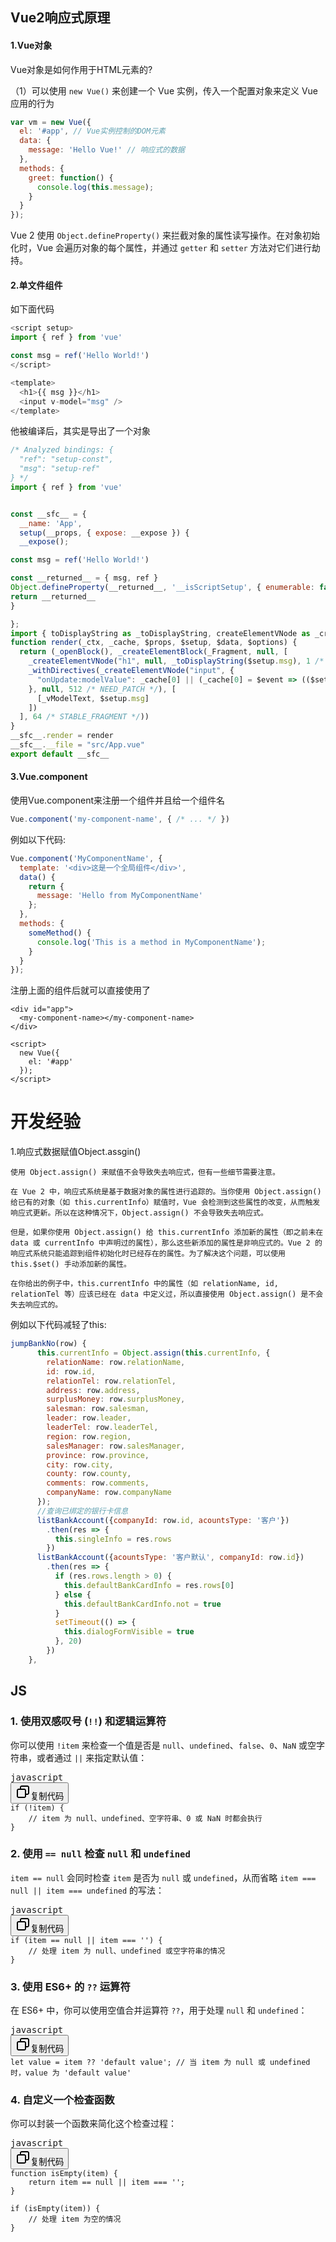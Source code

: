 ## Vue2响应式原理

#### 1.Vue对象

Vue对象是如何作用于HTML元素的?

（1）可以使用 `new Vue()` 来创建一个 Vue 实例，传入一个配置对象来定义 Vue 应用的行为

```js
var vm = new Vue({
  el: '#app', // Vue实例控制的DOM元素
  data: {
    message: 'Hello Vue!' // 响应式的数据
  },
  methods: {
    greet: function() {
      console.log(this.message);
    }
  }
});

```

Vue 2 使用 `Object.defineProperty()` 来拦截对象的属性读写操作。在对象初始化时，Vue 会遍历对象的每个属性，并通过 `getter` 和 `setter` 方法对它们进行劫持。

#### 2.单文件组件

如下面代码

```js
<script setup>
import { ref } from 'vue'

const msg = ref('Hello World!')
</script>

<template>
  <h1>{{ msg }}</h1>
  <input v-model="msg" />
</template>

```

他被编译后，其实是导出了一个对象

```js
/* Analyzed bindings: {
  "ref": "setup-const",
  "msg": "setup-ref"
} */
import { ref } from 'vue'


const __sfc__ = {
  __name: 'App',
  setup(__props, { expose: __expose }) {
  __expose();

const msg = ref('Hello World!')

const __returned__ = { msg, ref }
Object.defineProperty(__returned__, '__isScriptSetup', { enumerable: false, value: true })
return __returned__
}

};
import { toDisplayString as _toDisplayString, createElementVNode as _createElementVNode, vModelText as _vModelText, withDirectives as _withDirectives, Fragment as _Fragment, openBlock as _openBlock, createElementBlock as _createElementBlock } from "vue"
function render(_ctx, _cache, $props, $setup, $data, $options) {
  return (_openBlock(), _createElementBlock(_Fragment, null, [
    _createElementVNode("h1", null, _toDisplayString($setup.msg), 1 /* TEXT */),
    _withDirectives(_createElementVNode("input", {
      "onUpdate:modelValue": _cache[0] || (_cache[0] = $event => (($setup.msg) = $event))
    }, null, 512 /* NEED_PATCH */), [
      [_vModelText, $setup.msg]
    ])
  ], 64 /* STABLE_FRAGMENT */))
}
__sfc__.render = render
__sfc__.__file = "src/App.vue"
export default __sfc__
```


#### 3.Vue.component

使用Vue.component来注册一个组件并且给一个组件名

```js
Vue.component('my-component-name', { /* ... */ })
```

例如以下代码:

```js
Vue.component('MyComponentName', {
  template: '<div>这是一个全局组件</div>',
  data() {
    return {
      message: 'Hello from MyComponentName'
    };
  },
  methods: {
    someMethod() {
      console.log('This is a method in MyComponentName');
    }
  }
});

```

注册上面的组件后就可以直接使用了

```vue
<div id="app">
  <my-component-name></my-component-name>
</div>

<script>
  new Vue({
    el: '#app'
  });
</script>
```







# 开发经验

1.响应式数据赋值Object.assgin()

```
使用 Object.assign() 来赋值不会导致失去响应式，但有一些细节需要注意。

在 Vue 2 中，响应式系统是基于数据对象的属性进行追踪的。当你使用 Object.assign() 给已有的对象（如 this.currentInfo）赋值时，Vue 会检测到这些属性的改变，从而触发响应式更新。所以在这种情况下，Object.assign() 不会导致失去响应式。

但是，如果你使用 Object.assign() 给 this.currentInfo 添加新的属性（即之前未在 data 或 currentInfo 中声明过的属性），那么这些新添加的属性是非响应式的。Vue 2 的响应式系统只能追踪到组件初始化时已经存在的属性。为了解决这个问题，可以使用 this.$set() 手动添加新的属性。

在你给出的例子中，this.currentInfo 中的属性（如 relationName, id, relationTel 等）应该已经在 data 中定义过，所以直接使用 Object.assign() 是不会失去响应式的。
```

例如以下代码减轻了this:

```js
jumpBankNo(row) {
      this.currentInfo = Object.assign(this.currentInfo, {
        relationName: row.relationName,
        id: row.id,
        relationTel: row.relationTel,
        address: row.address,
        surplusMoney: row.surplusMoney,
        salesman: row.salesman,
        leader: row.leader,
        leaderTel: row.leaderTel,
        region: row.region,
        salesManager: row.salesManager,
        province: row.province,
        city: row.city,
        county: row.county,
        comments: row.comments,
        companyName: row.companyName
      });
      //查询已绑定的银行卡信息
      listBankAccount({companyId: row.id, acountsType: '客户'})
        .then(res => {
          this.singleInfo = res.rows
        })
      listBankAccount({acountsType: '客户默认', companyId: row.id})
        .then(res => {
          if (res.rows.length > 0) {
            this.defaultBankCardInfo = res.rows[0]
          } else {
            this.defaultBankCardInfo.not = true
          }
          setTimeout(() => {
            this.dialogFormVisible = true
          }, 20)
        })
    },
```

## JS

### 1. 使用双感叹号 (`!!`) 和逻辑运算符

你可以使用 `!item` 来检查一个值是否是 `null`、`undefined`、`false`、`0`、`NaN` 或空字符串，或者通过 `||` 来指定默认值：

<pre class="!overflow-visible"><div class="dark bg-gray-950 contain-inline-size rounded-md border-[0.5px] border-token-border-medium relative"><div class="flex items-center text-token-text-secondary bg-token-main-surface-secondary px-4 py-2 text-xs font-sans justify-between rounded-t-md h-9">javascript</div><div class="sticky top-9 md:top-[5.75rem]"><div class="absolute bottom-0 right-2 flex h-9 items-center"><div class="flex items-center rounded bg-token-main-surface-secondary px-2 font-sans text-xs text-token-text-secondary"><span class="" data-state="closed"><button class="flex gap-1 items-center py-1"><svg width="24" height="24" viewBox="0 0 24 24" fill="none" xmlns="http://www.w3.org/2000/svg" class="icon-sm"><path fill-rule="evenodd" clip-rule="evenodd" d="M7 5C7 3.34315 8.34315 2 10 2H19C20.6569 2 22 3.34315 22 5V14C22 15.6569 20.6569 17 19 17H17V19C17 20.6569 15.6569 22 14 22H5C3.34315 22 2 20.6569 2 19V10C2 8.34315 3.34315 7 5 7H7V5ZM9 7H14C15.6569 7 17 8.34315 17 10V15H19C19.5523 15 20 14.5523 20 14V5C20 4.44772 19.5523 4 19 4H10C9.44772 4 9 4.44772 9 5V7ZM5 9C4.44772 9 4 9.44772 4 10V19C4 19.5523 4.44772 20 5 20H14C14.5523 20 15 19.5523 15 19V10C15 9.44772 14.5523 9 14 9H5Z" fill="currentColor"></path></svg>复制代码</button></span></div></div></div><div class="overflow-y-auto p-4" dir="ltr"><code class="!whitespace-pre hljs language-javascript">if (!item) {
    // item 为 null、undefined、空字符串、0 或 NaN 时都会执行
}
</code></div></div></pre>

### 2. 使用 `== null` 检查 `null` 和 `undefined`

`item == null` 会同时检查 `item` 是否为 `null` 或 `undefined`，从而省略 `item === null || item === undefined` 的写法：

<pre class="!overflow-visible"><div class="dark bg-gray-950 contain-inline-size rounded-md border-[0.5px] border-token-border-medium relative"><div class="flex items-center text-token-text-secondary bg-token-main-surface-secondary px-4 py-2 text-xs font-sans justify-between rounded-t-md h-9">javascript</div><div class="sticky top-9 md:top-[5.75rem]"><div class="absolute bottom-0 right-2 flex h-9 items-center"><div class="flex items-center rounded bg-token-main-surface-secondary px-2 font-sans text-xs text-token-text-secondary"><span class="" data-state="closed"><button class="flex gap-1 items-center py-1"><svg width="24" height="24" viewBox="0 0 24 24" fill="none" xmlns="http://www.w3.org/2000/svg" class="icon-sm"><path fill-rule="evenodd" clip-rule="evenodd" d="M7 5C7 3.34315 8.34315 2 10 2H19C20.6569 2 22 3.34315 22 5V14C22 15.6569 20.6569 17 19 17H17V19C17 20.6569 15.6569 22 14 22H5C3.34315 22 2 20.6569 2 19V10C2 8.34315 3.34315 7 5 7H7V5ZM9 7H14C15.6569 7 17 8.34315 17 10V15H19C19.5523 15 20 14.5523 20 14V5C20 4.44772 19.5523 4 19 4H10C9.44772 4 9 4.44772 9 5V7ZM5 9C4.44772 9 4 9.44772 4 10V19C4 19.5523 4.44772 20 5 20H14C14.5523 20 15 19.5523 15 19V10C15 9.44772 14.5523 9 14 9H5Z" fill="currentColor"></path></svg>复制代码</button></span></div></div></div><div class="overflow-y-auto p-4" dir="ltr"><code class="!whitespace-pre hljs language-javascript">if (item == null || item === '') {
    // 处理 item 为 null、undefined 或空字符串的情况
}
</code></div></div></pre>

### 3. 使用 ES6+ 的 `??` 运算符

在 ES6+ 中，你可以使用空值合并运算符 `??`，用于处理 `null` 和 `undefined`：

<pre class="!overflow-visible"><div class="dark bg-gray-950 contain-inline-size rounded-md border-[0.5px] border-token-border-medium relative"><div class="flex items-center text-token-text-secondary bg-token-main-surface-secondary px-4 py-2 text-xs font-sans justify-between rounded-t-md h-9">javascript</div><div class="sticky top-9 md:top-[5.75rem]"><div class="absolute bottom-0 right-2 flex h-9 items-center"><div class="flex items-center rounded bg-token-main-surface-secondary px-2 font-sans text-xs text-token-text-secondary"><span class="" data-state="closed"><button class="flex gap-1 items-center py-1"><svg width="24" height="24" viewBox="0 0 24 24" fill="none" xmlns="http://www.w3.org/2000/svg" class="icon-sm"><path fill-rule="evenodd" clip-rule="evenodd" d="M7 5C7 3.34315 8.34315 2 10 2H19C20.6569 2 22 3.34315 22 5V14C22 15.6569 20.6569 17 19 17H17V19C17 20.6569 15.6569 22 14 22H5C3.34315 22 2 20.6569 2 19V10C2 8.34315 3.34315 7 5 7H7V5ZM9 7H14C15.6569 7 17 8.34315 17 10V15H19C19.5523 15 20 14.5523 20 14V5C20 4.44772 19.5523 4 19 4H10C9.44772 4 9 4.44772 9 5V7ZM5 9C4.44772 9 4 9.44772 4 10V19C4 19.5523 4.44772 20 5 20H14C14.5523 20 15 19.5523 15 19V10C15 9.44772 14.5523 9 14 9H5Z" fill="currentColor"></path></svg>复制代码</button></span></div></div></div><div class="overflow-y-auto p-4" dir="ltr"><code class="!whitespace-pre hljs language-javascript">let value = item ?? 'default value'; // 当 item 为 null 或 undefined 时，value 为 'default value'
</code></div></div></pre>

### 4. 自定义一个检查函数

你可以封装一个函数来简化这个检查过程：

<pre class="!overflow-visible"><div class="dark bg-gray-950 contain-inline-size rounded-md border-[0.5px] border-token-border-medium relative"><div class="flex items-center text-token-text-secondary bg-token-main-surface-secondary px-4 py-2 text-xs font-sans justify-between rounded-t-md h-9">javascript</div><div class="sticky top-9 md:top-[5.75rem]"><div class="absolute bottom-0 right-2 flex h-9 items-center"><div class="flex items-center rounded bg-token-main-surface-secondary px-2 font-sans text-xs text-token-text-secondary"><span class="" data-state="closed"><button class="flex gap-1 items-center py-1"><svg width="24" height="24" viewBox="0 0 24 24" fill="none" xmlns="http://www.w3.org/2000/svg" class="icon-sm"><path fill-rule="evenodd" clip-rule="evenodd" d="M7 5C7 3.34315 8.34315 2 10 2H19C20.6569 2 22 3.34315 22 5V14C22 15.6569 20.6569 17 19 17H17V19C17 20.6569 15.6569 22 14 22H5C3.34315 22 2 20.6569 2 19V10C2 8.34315 3.34315 7 5 7H7V5ZM9 7H14C15.6569 7 17 8.34315 17 10V15H19C19.5523 15 20 14.5523 20 14V5C20 4.44772 19.5523 4 19 4H10C9.44772 4 9 4.44772 9 5V7ZM5 9C4.44772 9 4 9.44772 4 10V19C4 19.5523 4.44772 20 5 20H14C14.5523 20 15 19.5523 15 19V10C15 9.44772 14.5523 9 14 9H5Z" fill="currentColor"></path></svg>复制代码</button></span></div></div></div><div class="overflow-y-auto p-4" dir="ltr"><code class="!whitespace-pre hljs language-javascript">function isEmpty(item) {
    return item == null || item === '';
}

if (isEmpty(item)) {
    // 处理 item 为空的情况
}</code></div></div></pre>
